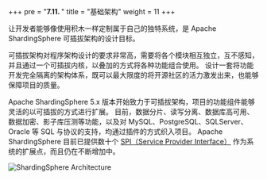 +++
pre = "<b>7.11. </b>"
title = "基础架构"
weight = 11
+++

让开发者能够像使用积木一样定制属于自己的独特系统，是 Apache ShardingSphere 可插拔架构的设计目标。

可插拔架构对程序架构设计的要求非常高，需要将各个模块相互独立，互不感知，并且通过一个可插拔内核，以叠加的方式将各种功能组合使用。 设计一套将功能开发完全隔离的架构体系，既可以最大限度的将开源社区的活力激发出来，也能够保障项目的质量。

Apache ShardingSphere 5.x 版本开始致力于可插拔架构，项目的功能组件能够灵活的以可插拔的方式进行扩展。 目前，数据分片、读写分离、数据库高可用、数据加密、影子库压测等功能，以及对 MySQL、PostgreSQL、SQLServer、Oracle 等 SQL 与协议的支持，均通过插件的方式织入项目。 Apache ShardingSphere 目前已提供数十个  [SPI（Service Provider Interface）](https://docs.oracle.com/javase/tutorial/sound/SPI-intro.html) 作为系统的扩展点，而且仍在不断增加中。

![ShardingSphere Architecture](https://shardingsphere.apache.org/document/current/img/pluggable_platform.png)
